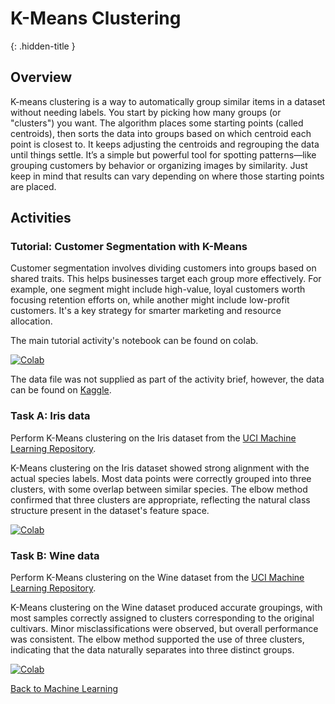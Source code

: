 # K-Means Clustering
{: .hidden-title }

## Overview

K-means clustering is a way to automatically group similar items in a dataset without needing labels. You start by picking how many groups (or "clusters") you want. The algorithm places some starting points (called centroids), then sorts the data into groups based on which centroid each point is closest to. It keeps adjusting the centroids and regrouping the data until things settle. It’s a simple but powerful tool for spotting patterns—like grouping customers by behavior or organizing images by similarity. Just keep in mind that results can vary depending on where those starting points are placed.

## Activities

### Tutorial: Customer Segmentation with K-Means

Customer segmentation involves dividing customers into groups based on shared traits. This helps businesses target each group more effectively. For example, one segment might include high-value, loyal customers worth focusing retention efforts on, while another might include low-profit customers. It's a key strategy for smarter marketing and resource allocation. 

The main tutorial activity's notebook can be found on colab.

[![Colab](https://colab.research.google.com/assets/colab-badge.svg)](https://colab.research.google.com/github/jaco-uoeo/ml-artefact/blob/main/Unit06/K-Means%20demo%20notebook.ipynb)

The data file was not supplied as part of the activity brief, however, the data can be found on [Kaggle](https://www.kaggle.com/datasets/sam1o1/cust-segmentation?resource=download).


### Task A: Iris data

Perform K-Means clustering on the Iris dataset from the [UCI Machine Learning Repository](https://archive.ics.uci.edu/ml/datasets/iris).

K-Means clustering on the Iris dataset showed strong alignment with the actual species labels. Most data points were correctly grouped into three clusters, with some overlap between similar species. The elbow method confirmed that three clusters are appropriate, reflecting the natural class structure present in the dataset's feature space.

[![Colab](https://colab.research.google.com/assets/colab-badge.svg)](https://colab.research.google.com/github/jaco-uoeo/ml-artefact/blob/main/Unit06/k-means-iris.ipynb)


### Task B: Wine data

Perform K-Means clustering on the Wine dataset from the [UCI Machine Learning Repository](https://archive.ics.uci.edu/ml/datasets/wine).

K-Means clustering on the Wine dataset produced accurate groupings, with most samples correctly assigned to clusters corresponding to the original cultivars. Minor misclassifications were observed, but overall performance was consistent. The elbow method supported the use of three clusters, indicating that the data naturally separates into three distinct groups.

[![Colab](https://colab.research.google.com/assets/colab-badge.svg)](https://colab.research.google.com/github/jaco-uoeo/ml-artefact/blob/main/Unit06/k-means-wine.ipynb)

[Back to Machine Learning](/machine_learning/)